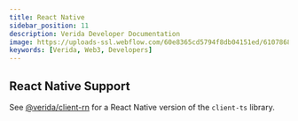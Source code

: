 ```yaml
---
title: React Native
sidebar_position: 11
description: Verida Developer Documentation
image: https://uploads-ssl.webflow.com/60e8365cd5794f8db04151ed/6107868980521e0acf27b2d9_favicon.svg
keywords: [Verida, Web3, Developers]
---
```

## React Native Support

See [@verida/client-rn](https://github.com/verida/client-rn) for a React Native version of the `client-ts` library.